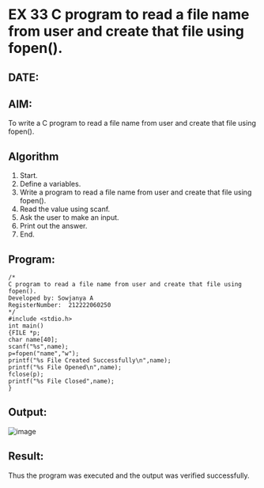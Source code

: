 # EX 33 C program to read a file name from user and create that file using fopen().
## DATE:
## AIM:
To write a C program to read a file name from user and create that file using fopen().

## Algorithm
1. Start.
2. Define a variables.
3. Write a program to read a file name from user and create that file using fopen().
4. Read the value using scanf.
5. Ask the user to make an input.
6. Print out the answer.
7. End.  

## Program:
```
/*
C program to read a file name from user and create that file using fopen().
Developed by: Sowjanya A
RegisterNumber:  212222060250
*/
#include <stdio.h> 
int main()
{FILE *p;
char name[40]; 
scanf("%s",name);
p=fopen("name","w");
printf("%s File Created Successfully\n",name); 
printf("%s File Opened\n",name);
fclose(p);
printf("%s File Closed",name);
}

```

## Output:

![image](https://github.com/user-attachments/assets/34b6969e-6cfa-47d7-9996-4c1295536fce)


## Result:
Thus the program was executed and the output was verified successfully.
